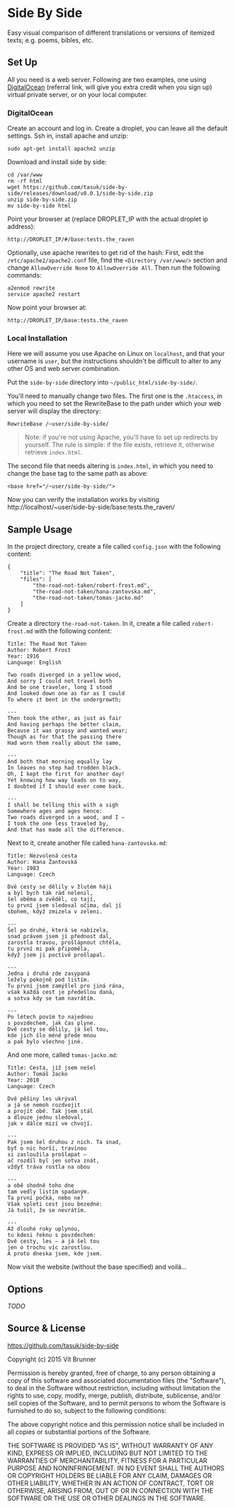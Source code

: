 # Side By Side

Easy visual comparison of different translations or versions of itemized texts;
e.g. poems, bibles, etc.

## Set Up

All you need is a web server. Following are two examples, one using
[DigitalOcean](https://www.digitalocean.com/?refcode=145c195a4635) (referral
link, will give you extra credit when you sign up) virtual private server, or
on your local computer.

### DigitalOcean

Create an account and log in. Create a droplet, you can leave all the default
settings. Ssh in, install apache and unzip:

	sudo apt-get install apache2 unzip

Download and install side by side:

	cd /var/www
	rm -rf html
	wget https://github.com/tasuk/side-by-side/releases/download/v0.0.1/side-by-side.zip
	unzip side-by-side.zip
	mv side-by-side html

Point your browser at (replace DROPLET_IP with the actual droplet ip address):

	http://DROPLET_IP/#/base:tests.the_raven

Optionally, use apache rewrites to get rid of the hash: First, edit the
`/etc/apache2/apache2.conf` file, find the `<Directory /var/www/>` section and
change `AllowOverride None` to `AllowOverride All`. Then run the following
commands:

	a2enmod rewrite
	service apache2 restart

Now point your browser at:

	http://DROPLET_IP/base:tests.the_raven

### Local Installation

Here we will assume you use Apache on Linux on `localhost`, and that your
username is `user`, but the instructions shouldn't be difficult to alter to any
other OS and web server combination.

Put the `side-by-side` directory into `~/public_html/side-by-side/`.

You'll need to manually change two files. The first one is the `.htaccess`, in
which you need to set the RewriteBase to the path under which your web server
will display the directory:

	RewriteBase /~user/side-by-side/

> Note: if you're not using Apache, you'll have to set up redirects by
> yourself. The rule is simple: if the file exists, retrieve it, otherwise
> retrieve `index.html`.

The second file that needs altering is `index.html`, in which you need to
change the base tag to the same path as above:

	<base href="/~user/side-by-side/">

Now you can verify the installation works by visiting
http://localhost/~user/side-by-side/base:tests.the_raven/

## Sample Usage

In the project directory, create a file called `config.json` with the following
content:

	{
		"title": "The Road Not Taken",
		"files": [
			"the-road-not-taken/robert-frost.md",
			"the-road-not-taken/hana-zantovska.md",
			"the-road-not-taken/tomas-jacko.md"
		]
	}

Create a directory `the-road-not-taken`. In it, create a file called
`robert-frost.md` with the following content:

	Title: The Road Not Taken  
	Author: Robert Frost  
	Year: 1916  
	Language: English  
	
	Two roads diverged in a yellow wood,  
	And sorry I could not travel both  
	And be one traveler, long I stood  
	And looked down one as far as I could  
	To where it bent in the undergrowth;  
	
	---
	Then took the other, as just as fair  
	And having perhaps the better claim,  
	Because it was grassy and wanted wear;  
	Though as for that the passing there  
	Had worn them really about the same,  
	
	---
	And both that morning equally lay  
	In leaves no step had trodden black.  
	Oh, I kept the first for another day!  
	Yet knowing how way leads on to way,  
	I doubted if I should ever come back.  
	
	---
	I shall be telling this with a sigh  
	Somewhere ages and ages hence:  
	Two roads diverged in a wood, and I —  
	I took the one less traveled by,  
	And that has made all the difference.  

Next to it, create another file called `hana-zantovska.md`:

	Title: Nezvolená cesta  
	Author: Hana Žantovská  
	Year: 1983  
	Language: Czech  
	
	Dvě cesty se dělily v žlutém háji  
	a byl bych tak rád nelenil,  
	šel oběma a zvěděl, co tají,  
	tu první jsem sledoval očima, dal jí  
	sbohem, když zmizela v zeleni.  
	
	---
	Šel po druhé, která se nabízela,  
	snad právem jsem jí přednost dal,  
	zarostla travou, prošlápnout chtěla,  
	tu první mi pak připoměla,  
	když jsem ji poctivě prošlapal.  
	
	---
	Jedna i druhá zde zasypaná  
	ležely pokojně pod listím.  
	Tu první jsem zamýšlel pro jiná rána,  
	však každá cest je předešlou daná,  
	a sotva kdy se tam navrátím.  
	
	---
	Po létech povím to najednou  
	s povzdechem, jak čas plyne.  
	Dvě cesty se dělily, já šel tou,  
	kde jich šlo méně přede mnou  
	a pak bylo všechno jiné.  

And one more, called `tomas-jacko.md`:

	Title: Cesta, jíž jsem nešel  
	Author: Tomáš Jacko  
	Year: 2010  
	Language: Czech  
	
	Dvě pěšiny les ukrýval  
	a já se nemoh rozdvojit  
	a projít obě. Tak jsem stál  
	a dlouze jednu sledoval,  
	jak v dálce mizí ve chvojí.  
	
	---
	Pak jsem šel druhou z nich. Ta snad,  
	byť o nic horší, travinou  
	si zasloužila prošlapat —  
	ač rozdíl byl jen sotva znát,  
	vždyť tráva rostla na obou  
	
	---
	a obě shodně toho dne  
	tam vedly listím spadaným.  
	Ta první počká, nebo ne?  
	Však spleti cest jsou bezedné:  
	Já tušil, že se nevrátím.  
	
	---
	Až dlouhé roky uplynou,  
	tu kdesi řeknu s povzdechem:  
	Dvě cesty, les — a já šel tou  
	jen o trochu víc zarostlou.  
	A proto dneska jsem, kde jsem.  

Now visit the website (without the base specified) and voilá...

## Options

*TODO*

## Source & License

https://github.com/tasuk/side-by-side

Copyright (c) 2015 Vít Brunner

Permission is hereby granted, free of charge, to any person obtaining a copy of
this software and associated documentation files (the "Software"), to deal in
the Software without restriction, including without limitation the rights to
use, copy, modify, merge, publish, distribute, sublicense, and/or sell copies
of the Software, and to permit persons to whom the Software is furnished to do
so, subject to the following conditions:

The above copyright notice and this permission notice shall be included in all
copies or substantial portions of the Software.

THE SOFTWARE IS PROVIDED "AS IS", WITHOUT WARRANTY OF ANY KIND, EXPRESS OR
IMPLIED, INCLUDING BUT NOT LIMITED TO THE WARRANTIES OF MERCHANTABILITY,
FITNESS FOR A PARTICULAR PURPOSE AND NONINFRINGEMENT. IN NO EVENT SHALL THE
AUTHORS OR COPYRIGHT HOLDERS BE LIABLE FOR ANY CLAIM, DAMAGES OR OTHER
LIABILITY, WHETHER IN AN ACTION OF CONTRACT, TORT OR OTHERWISE, ARISING FROM,
OUT OF OR IN CONNECTION WITH THE SOFTWARE OR THE USE OR OTHER DEALINGS IN THE
SOFTWARE.
